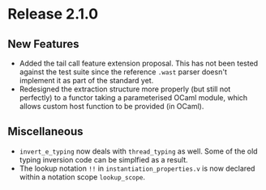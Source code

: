 # Release 2.1.0

## New Features
- Added the tail call feature extension proposal. This has not been tested against the test suite since the reference `.wast` parser doesn't implement it as part of the standard yet.
- Redesigned the extraction structure more properly (but still not perfectly) to a functor taking a parameterised OCaml module, which allows custom host function to be provided (in OCaml).

## Miscellaneous
- `invert_e_typing` now deals with `thread_typing` as well. Some of the old typing inversion code can be simplfied as a result.
- The lookup notation `!!` in `instantiation_properties.v` is now declared within a notation scope `lookup_scope`.